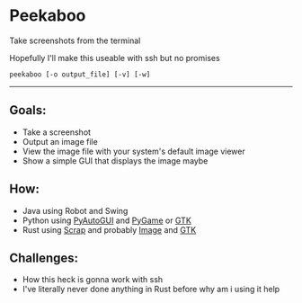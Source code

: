 # Peekaboo

Take screenshots from the terminal

Hopefully I'll make this useable with ssh but no promises

```
peekaboo [-o output_file] [-v] [-w]
```

---

## Goals:
- Take a screenshot
- Output an image file
- View the image file with your system's default image viewer
- Show a simple GUI that displays the image maybe

## How:
- Java using Robot and Swing
- Python using [PyAutoGUI](https://pyautogui.readthedocs.io/en/latest/) and [PyGame](https://www.pygame.org/) or [GTK](https://pygobject.readthedocs.io/en/latest/)
- Rust using [Scrap](https://crates.io/crates/scrap/0.5.0) and probably [Image](https://lib.rs/crates/image) and [GTK](https://gtk-rs.org/)

## Challenges:
- How this heck is gonna work with ssh
- I've literally never done anything in Rust before why am i using it help
